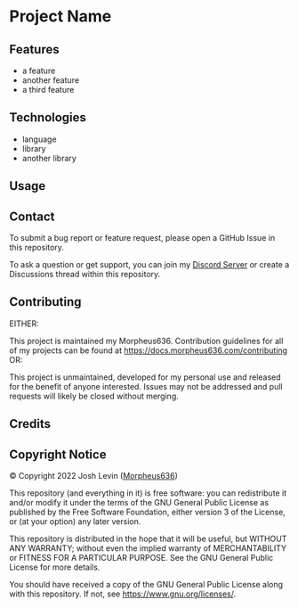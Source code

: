 # Project Name

<Description>

## Features
- a feature
- another feature
- a third feature

## Technologies
- language
- library
- another library

## Usage
<Usage Instructions>

## Contact
<Remove this section for unmaintained projects>
To submit a bug report or feature request, please open a GitHub Issue in this repository. 

To ask a question or get support, you can join my [Discord Server](https://discord.morpheus636.com) or create a Discussions thread within this repository.

## Contributing
EITHER:

This project is maintained my Morpheus636. Contribution guidelines for all of my projects can be found at https://docs.morpheus636.com/contributing
OR:

This project is unmaintained, developed for my personal use and released for the benefit of anyone interested. Issues may not be addressed and pull
requests will likely be closed without merging.

## Credits


## Copyright Notice
© Copyright 2022 Josh Levin ([Morpheus636](https://github.com/morpheus636))

This repository (and everything in it) is free software: you can redistribute it and/or modify
it under the terms of the GNU General Public License as published by
the Free Software Foundation, either version 3 of the License, or
(at your option) any later version.

This repository is distributed in the hope that it will be useful,
but WITHOUT ANY WARRANTY; without even the implied warranty of
MERCHANTABILITY or FITNESS FOR A PARTICULAR PURPOSE.  See the
GNU General Public License for more details.

You should have received a copy of the GNU General Public License
along with this repository.  If not, see <https://www.gnu.org/licenses/>.
